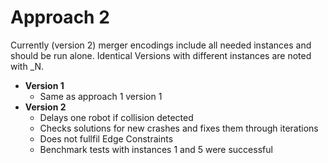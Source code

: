 # Approach 2

Currently (version 2) merger encodings include all needed instances and should be run alone. Identical Versions with different instances are noted with \_N.

- **Version 1**
    + Same as approach 1 version 1
- **Version 2**
    + Delays one robot if collision detected
    + Checks solutions for new crashes and fixes them through iterations
    + Does not fullfil Edge Constraints
    + Benchmark tests with instances 1 and 5 were successful

